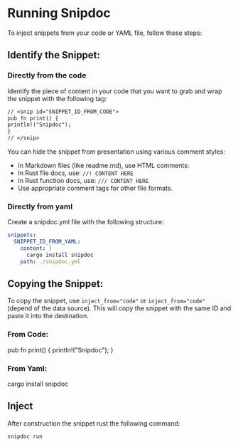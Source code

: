 # Running Snipdoc

To inject snippets from your code or YAML file, follow these steps:

## Identify the Snippet:

### Directly from the code
Identify the piece of content in your code that you want to grab and wrap the snippet with the following tag:
```txt
// <snip id="SNIPPET_ID_FROM_CODE">
pub fn print() {
println!("Snipdoc");
}
// </snip>
```

You can hide the snippet from presentation using various comment styles:
- In Markdown files (like readme.md), use HTML comments: <!-- CONTENT HERE -->
- In Rust file docs, use: `//! CONTENT HERE`
- In Rust function docs, use: `/// CONTENT HERE`
- Use appropriate comment tags for other file formats.

### Directly from yaml
Create a snipdoc.yml file with the following structure:
```yaml
snippets:
  SNIPPET_ID_FROM_YAML:
    content: |
      cargo install snipdoc
    path: ./snipdoc.yml

```

## Copying the Snippet:

To copy the snippet, use `inject_from="code"` or  `inject_from="code"` (depend of the data source). This will copy the snippet with the same ID and paste it into the destination.

### From Code:
<!-- <snip id="SNIPPET_ID_FROM_CODE" inject_from="code"> -->
pub fn print() {
println!("Snipdoc");
}
<!-- </snip> -->

### From Yaml:
<!-- <snip id="SNIPPET_ID_FROM_YAML" inject_from="yaml"> -->
cargo install snipdoc
<!-- </snip> -->

## Inject
After construction the snippet rust the following command:
```sh
snipdoc run
```
